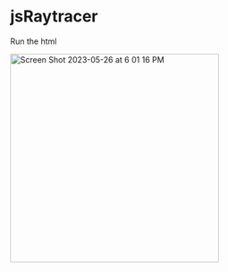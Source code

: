 # jsRaytracer
Run the html

<img width="373" alt="Screen Shot 2023-05-26 at 6 01 16 PM" src="https://github.com/FISHARMNIC/jsRaytracer/assets/73864341/0c3aba28-957f-40eb-a522-e670647e293f">

